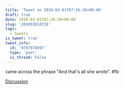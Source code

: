 ```yaml
---
title: 'Tweet on 2010-03-01T07:26:39+00:00'
draft: true
date: 2010-03-01T07:26:39+00:00
slug: '201003010726'
tags:
  - tweets
is_tweet: true
tweet_info:
  id: '9797870897'
  type: 'post'
  is_thread: False
---
```




came across the phrase "And that's all she wrote". #fb

[Discussion](https://x.com/sytelus/status/9797870897)
